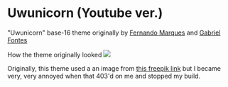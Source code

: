 # Uwunicorn (Youtube ver.)

"Uwunicorn" base-16 theme originally by [Fernando Marques](https://github.com/RakkiUwU) and [Gabriel Fontes](https://github.com/Misterio77)

How the theme originally looked
![](https://raw.githubusercontent.com/librephoenix/nixos-config-screenshots/main/hyprland/uwunicorn.png)

Originally, this theme used a an image from [this freepik link](https://www.freepik.com/free-ai-image/digital-art-moon-wallpaper_77361154.htm#page=5&query=ai%20pink%20red%20teal%20forest%20dark&position=27&from_view=search&track=ais)
but I became very, very annoyed when that 403'd on me and stopped my build.
